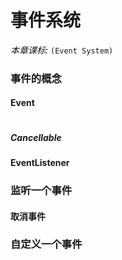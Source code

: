 # 事件系统

*本章课标:* `(Event System)`

### 事件的概念

#### Event
```
```

##### Cancellable

#### EventListener

### 监听一个事件

#### 取消事件

### 自定义一个事件